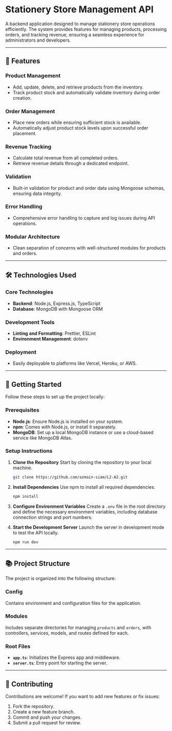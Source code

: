 # **Stationery Store Management API**

A backend application designed to manage stationery store operations efficiently. The system provides features for managing products, processing orders, and tracking revenue, ensuring a seamless experience for administrators and developers.

---

## 🌟 **Features**

### **Product Management**
- Add, update, delete, and retrieve products from the inventory.
- Track product stock and automatically validate inventory during order creation.

### **Order Management**
- Place new orders while ensuring sufficient stock is available.
- Automatically adjust product stock levels upon successful order placement.

### **Revenue Tracking**
- Calculate total revenue from all completed orders.
- Retrieve revenue details through a dedicated endpoint.

### **Validation**
- Built-in validation for product and order data using Mongoose schemas, ensuring data integrity.

### **Error Handling**
- Comprehensive error handling to capture and log issues during API operations.

### **Modular Architecture**
- Clean separation of concerns with well-structured modules for products and orders.

---

## 🛠️ **Technologies Used**

### **Core Technologies**
- **Backend**: Node.js, Express.js, TypeScript
- **Database**: MongoDB with Mongoose ORM

### **Development Tools**
- **Linting and Formatting**: Prettier, ESLint
- **Environment Management**: dotenv

### **Deployment**
- Easily deployable to platforms like Vercel, Heroku, or AWS.

---

## 🚀 **Getting Started**

Follow these steps to set up the project locally:

### **Prerequisites**
- **Node.js**: Ensure Node.js is installed on your system.
- **npm**: Comes with Node.js, or install it separately.
- **MongoDB**: Set up a local MongoDB instance or use a cloud-based service like MongoDB Atlas.

### **Setup Instructions**
1. **Clone the Repository**
   Start by cloning the repository to your local machine.
   ```bash
   git clone https://github.com/azmain-siam/L2-A2.git
   ```

3. **Install Dependencies**
   Use npm to install all required dependencies.
   ```bash
   npm install
   ```

5. **Configure Environment Variables**
   Create a `.env` file in the root directory and define the necessary environment variables, including database connection strings and port numbers.

6. **Start the Development Server**
   Launch the server in development mode to test the API locally.
   ```bash
   npm run dev
   ```

---

## 📚 **Project Structure**

The project is organized into the following structure:

### **Config**
Contains environment and configuration files for the application.

### **Modules**
Includes separate directories for managing `products` and `orders`, with controllers, services, models, and routes defined for each.

### **Root Files**
- **`app.ts`**: Initializes the Express app and middleware.
- **`server.ts`**: Entry point for starting the server.

---

## 🤝 **Contributing**

Contributions are welcome! If you want to add new features or fix issues:
1. Fork the repository.
2. Create a new feature branch.
3. Commit and push your changes.
4. Submit a pull request for review.
